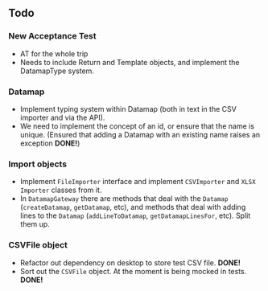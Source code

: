## Todo

### New Acceptance Test

* AT for the whole trip
* Needs to include Return and Template objects, and implement the DatamapType system.

### Datamap

* Implement typing system within Datamap (both in text in the CSV importer and via the API).
* We need to implement the concept of an id, or ensure that the name is unique. (Ensured that adding a Datamap with an existing name raises an exception **DONE!**)

### Import objects

* Implement `FileImporter` interface and implement `CSVImporter` and
  `XLSX Importer` classes from it.
* In `DatamapGateway` there are methods that deal with the `Datamap`
  (`createDatamap`, `getDatamap`, etc), and methods that deal with
  adding lines to the `Datamap` (`addLineToDatamap`,
  `getDatamapLinesFor`, etc). Split them up.

### CSVFile object

* Refactor out dependency on desktop to store test CSV file. **DONE!**
* Sort out the `CSVFile` object. At the moment is being mocked in tests. **DONE!**